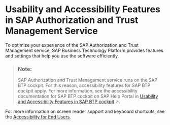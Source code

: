 <!-- loio29fdcb5ddb724764953b906a699709a7 -->

# Usability and Accessibility Features in SAP Authorization and Trust Management Service

To optimize your experience of the SAP Authorization and Trust Management service, SAP Business Technology Platform provides features and settings that help you use the software efficiently.



> ### Note:  
> SAP Authorization and Trust Management service runs on the SAP BTP cockpit. For this reason, accessibility features for SAP BTP cockpit apply. For more information, see the accessibility documentation for SAP BTP cockpit on SAP Help Portal in [Usability and Accessibility Features in SAP BTP cockpit](https://help.sap.com/viewer/60f1b283f0fd4d0aa7b3f8cea4d73d1d/Internal/en-US/8153bc43bc7d44009549b375ed5c9632.html "To optimize your experience of the SAP Business Technology Platform (SAP BTP), SAP BTP cockpit provides features and settings that help you use the software efficiently. Learn more about these features and settings and find out how to use them.") :arrow_upper_right:.

For more information on screen reader support and keyboard shortcuts, see the [Accessibility for End Users](https://help.sap.com/docs/SAPUI5/bc5a64aac808463baa95b4230f221716/f562835d0b4e44129aa24a17551a0baa.html?version=1.98).



